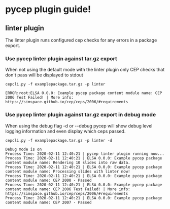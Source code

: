 # pycep plugin guide!

## linter plugin

The linter plugin runs configured cep checks for any errors in a package export.

### Use pycep linter plugin against tar.gz export

When not using the default mode with the linter plugin only CEP checks that don't pass will be displayed to stdout

    cepcli.py -f examplepackage.tar.gz -p linter 
    
    ERROR:root:ELSA 0.0.0: Example pycep package content module name: CEP 2006 Test Failed! | More info: https://simspace.github.io/cep/ceps/2006/#requirements

### Use pycep linter plugin against tar.gz export in debug mode

When using the debug flag -d or --debug pycep will show debug level logging information and even display which ceps passed.

    cepcli.py -f examplepackage.tar.gz -p linter -d
    
    Debug mode is on
    Process Time: 2020-02-11 12:40:21 | pycep linter plugin running now...
    Process Time: 2020-02-11 12:40:21 | ELSA 0.0.0: Example pycep package content module name: Rendering 10 slides into raw data.
    Process Time: 2020-02-11 12:40:21 | ELSA 0.0.0: Example pycep package content module name: Processing slides with linter now!
    Process Time: 2020-02-11 12:40:21 | ELSA 0.0.0: Example pycep package content module name: CEP 2000 - Passed
    Process Time: 2020-02-11 12:40:21 | ELSA 0.0.0: Example pycep package content module name: CEP 2006 Test Failed! | More info: https://simspace.github.io/cep/ceps/2006/#requirements
    Process Time: 2020-02-11 12:40:21 | ELSA 0.0.0: Example pycep package content module name: CEP 2007 - Passed
    